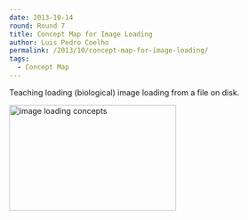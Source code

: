 ```yaml
---
date: 2013-10-14
round: Round 7
title: Concept Map for Image Loading
author: Luis Pedro Coelho
permalink: /2013/10/concept-map-for-image-loading/
tags:
  - Concept Map
---
```

Teaching loading (biological) image loading from a file on disk. 

[<img class="alignnone size-medium wp-image-4739" alt="image loading concepts" src="/software-carpentry-training-website/uploads/2013/10/image_loading_concepts-300x190.png" width="300" height="190" />][1]

&nbsp;

 [1]: /software-carpentry-training-website/uploads/2013/10/image_loading_concepts.png
